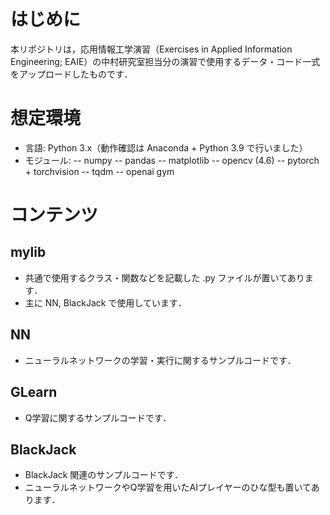 # はじめに
本リポジトリは，応用情報工学演習（Exercises in Applied Information Engineering; EAIE）の中村研究室担当分の演習で使用するデータ・コード一式をアップロードしたものです．

# 想定環境
- 言語: Python 3.x（動作確認は Anaconda + Python 3.9 で行いました）
- モジュール:
-- numpy
-- pandas
-- matplotlib
-- opencv (4.6)
-- pytorch + torchvision
-- tqdm
-- openai gym

# コンテンツ
## mylib
- 共通で使用するクラス・関数などを記載した .py ファイルが置いてあります．
- 主に NN, BlackJack で使用しています．

## NN
- ニューラルネットワークの学習・実行に関するサンプルコードです．

## GLearn
- Q学習に関するサンプルコードです． 

## BlackJack
- BlackJack 関連のサンプルコードです．
- ニューラルネットワークやQ学習を用いたAIプレイヤーのひな型も置いてあります．

